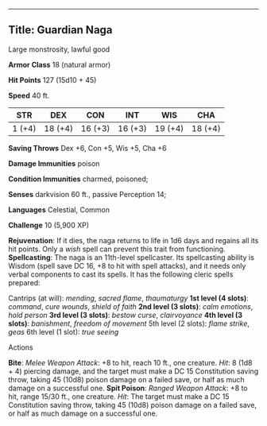-------------------------
Title: Guardian Naga
-------------------------


Large monstrosity, lawful good

**Armor Class** 18 (natural armor)

**Hit Points** 127 (15d10 + 45)

**Speed** 40 ft.

  STR|         DEX|         CON|         INT|         WIS|         CHA
  -----------| -----------| -----------| -----------| -----------| -----------|
   1 (+4)   | 18 (+4)   | 16 (+3)   | 16 (+3)   | 19 (+4)   | 18 (+4)

**Saving Throws** Dex +6, Con +5, Wis +5, Cha +6

**Damage Immunities** poison

**Condition Immunities** charmed, poisoned;

**Senses** darkvision 60 ft., passive Perception 14;

**Languages** Celestial, Common

**Challenge** 10 (5,900 XP)


**Rejuvenation**: If it dies, the naga returns to life in 1d6 days
    and regains all its hit points. Only a *wish* spell can prevent this
    trait from functioning.
**Spellcasting**: The naga is an 11th-level spellcaster. Its
    spellcasting ability is Wisdom (spell save DC 16, +8 to hit with
    spell attacks), and it needs only verbal components to cast
    its spells. It has the following cleric spells prepared:

<!-- -->

Cantrips (at will): *mending*, *sacred flame*, *thaumaturgy*
**1st level (4 slots)**: *command*, *cure wounds*, *shield of faith*
**2nd level (3 slots)**: *calm emotions*, *hold person*
**3rd level (3 slots)**: *bestow curse*, *clairvoyance*
**4th level (3 slots)**: *banishment*, *freedom of movement*
5th level (2 slots): *flame strike*, *geas*
6th level (1 slot): *true seeing*


Actions

**Bite**: *Melee Weapon Attack*: +8 to hit, reach 10 ft.,
    one creature. *Hit*: 8 (1d8 + 4) piercing damage, and the target
    must make a DC 15 Constitution saving throw, taking 45 (10d8) poison
    damage on a failed save, or half as much damage on a successful one.
**Spit Poison**: *Ranged Weapon Attack*: +8 to hit, range 15/30 ft.,
    one creature. *Hit*: The target must make a DC 15 Constitution
    saving throw, taking 45 (10d8) poison damage on a failed save, or
    half as much damage on a successful one.


